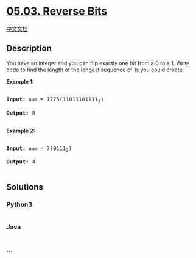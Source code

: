 # [05.03. Reverse Bits](https://leetcode-cn.com/problems/reverse-bits-lcci)

[中文文档](/lcci/05.03.Reverse%20Bits/README.md)

## Description

<p>You have an integer and you can flip exactly one bit from a 0 to a 1. Write code to find the length of the longest sequence of 1s you could create.</p>

<p><strong>Example 1: </strong></p>

<pre>

<strong>Input:</strong> <code>num</code> = 1775(11011101111<sub>2</sub>)

<strong>Output:</strong> 8

</pre>

<p><strong>Example 2: </strong></p>

<pre>

<strong>Input:</strong> <code>num</code> = 7(0111<sub>2</sub>)

<strong>Output:</strong> 4

</pre>

## Solutions

<!-- tabs:start -->

### **Python3**

```python

```

### **Java**

```java

```

### **...**

```

```

<!-- tabs:end -->
